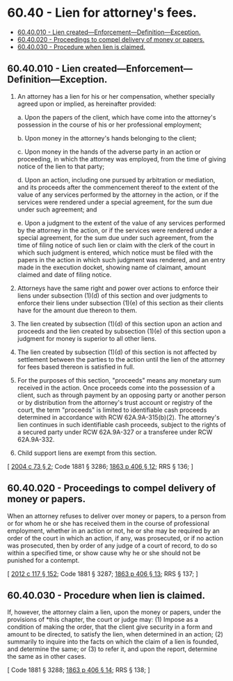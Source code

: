 # 60.40 - Lien for attorney's fees.
* [60.40.010 - Lien created—Enforcement—Definition—Exception.](#6040010---lien-createdenforcementdefinitionexception)
* [60.40.020 - Proceedings to compel delivery of money or papers.](#6040020---proceedings-to-compel-delivery-of-money-or-papers)
* [60.40.030 - Procedure when lien is claimed.](#6040030---procedure-when-lien-is-claimed)
## 60.40.010 - Lien created—Enforcement—Definition—Exception.
1. An attorney has a lien for his or her compensation, whether specially agreed upon or implied, as hereinafter provided:

   a. Upon the papers of the client, which have come into the attorney's possession in the course of his or her professional employment;

   b. Upon money in the attorney's hands belonging to the client;

   c. Upon money in the hands of the adverse party in an action or proceeding, in which the attorney was employed, from the time of giving notice of the lien to that party;

   d. Upon an action, including one pursued by arbitration or mediation, and its proceeds after the commencement thereof to the extent of the value of any services performed by the attorney in the action, or if the services were rendered under a special agreement, for the sum due under such agreement; and

   e. Upon a judgment to the extent of the value of any services performed by the attorney in the action, or if the services were rendered under a special agreement, for the sum due under such agreement, from the time of filing notice of such lien or claim with the clerk of the court in which such judgment is entered, which notice must be filed with the papers in the action in which such judgment was rendered, and an entry made in the execution docket, showing name of claimant, amount claimed and date of filing notice.

2. Attorneys have the same right and power over actions to enforce their liens under subsection (1)(d) of this section and over judgments to enforce their liens under subsection (1)(e) of this section as their clients have for the amount due thereon to them.

3. The lien created by subsection (1)(d) of this section upon an action and proceeds and the lien created by subsection (1)(e) of this section upon a judgment for money is superior to all other liens.

4. The lien created by subsection (1)(d) of this section is not affected by settlement between the parties to the action until the lien of the attorney for fees based thereon is satisfied in full.

5. For the purposes of this section, "proceeds" means any monetary sum received in the action. Once proceeds come into the possession of a client, such as through payment by an opposing party or another person or by distribution from the attorney's trust account or registry of the court, the term "proceeds" is limited to identifiable cash proceeds determined in accordance with RCW 62A.9A-315(b)(2). The attorney's lien continues in such identifiable cash proceeds, subject to the rights of a secured party under RCW 62A.9A-327 or a transferee under RCW 62A.9A-332.

6. Child support liens are exempt from this section.

\[ [2004 c 73 § 2](https://lawfilesext.leg.wa.gov/biennium/2003-04/Pdf/Bills/Session%20Laws/Senate/6270-S.SL.pdf?cite=2004%20c%2073%20§%202); Code 1881 § 3286; [1863 p 406 § 12](https://leg.wa.gov/CodeReviser/Pages/session_laws.aspx?cite=1863%20p%20406%20§%2012); RRS § 136; \]

## 60.40.020 - Proceedings to compel delivery of money or papers.
When an attorney refuses to deliver over money or papers, to a person from or for whom he or she has received them in the course of professional employment, whether in an action or not, he or she may be required by an order of the court in which an action, if any, was prosecuted, or if no action was prosecuted, then by order of any judge of a court of record, to do so within a specified time, or show cause why he or she should not be punished for a contempt.

\[ [2012 c 117 § 152](https://lawfilesext.leg.wa.gov/biennium/2011-12/Pdf/Bills/Session%20Laws/Senate/6095.SL.pdf?cite=2012%20c%20117%20§%20152); Code 1881 § 3287; [1863 p 406 § 13](https://leg.wa.gov/CodeReviser/Pages/session_laws.aspx?cite=1863%20p%20406%20§%2013); RRS § 137; \]

## 60.40.030 - Procedure when lien is claimed.
If, however, the attorney claim a lien, upon the money or papers, under the provisions of *this chapter, the court or judge may: (1) Impose as a condition of making the order, that the client give security in a form and amount to be directed, to satisfy the lien, when determined in an action; (2) summarily to inquire into the facts on which the claim of a lien is founded, and determine the same; or (3) to refer it, and upon the report, determine the same as in other cases.

\[ Code 1881 § 3288; [1863 p 406 § 14](https://leg.wa.gov/CodeReviser/Pages/session_laws.aspx?cite=1863%20p%20406%20§%2014); RRS § 138; \]

